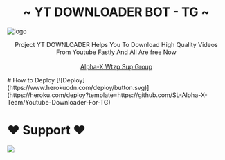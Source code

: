 <h1 align="center"><b>~ YT DOWNLOADER BOT - TG ~</b></h1>

![logo](https://telegra.ph/file/fe4379cb5ebf812e3379e.jpg)
<br>
<p align="center">
    Project YT DOWNLOADER Helps You To Download High Quality Videos From Youtube Fastly And All Are free Now
    <br><br>
        <a href="https://chat.whatsapp.com/Eop2wXquhYnCUpVSbGNNWx">Alpha-X Wtzp Sup Group</a>
    <br>
</p>
# How to Deploy 
[![Deploy](https://www.herokucdn.com/deploy/button.svg)](https://heroku.com/deploy?template=https://github.com/SL-Alpha-X-Team/Youtube-Downloader-For-TG)

# ❤️ Support ❤️
<a href="https://t.me/danumabots"><img src="https://img.shields.io/badge/Join-Telegram%20Channel-red.svg?logo=Telegram"></a>
